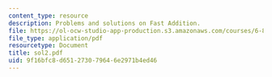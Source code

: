 ```yaml
---
content_type: resource
description: Problems and solutions on Fast Addition.
file: https://ol-ocw-studio-app-production.s3.amazonaws.com/courses/6-896-theory-of-parallel-hardware-sma-5511-spring-2004/9f16bfc8d651273079646e2971b4ed46_sol2.pdf
file_type: application/pdf
resourcetype: Document
title: sol2.pdf
uid: 9f16bfc8-d651-2730-7964-6e2971b4ed46
---
```

